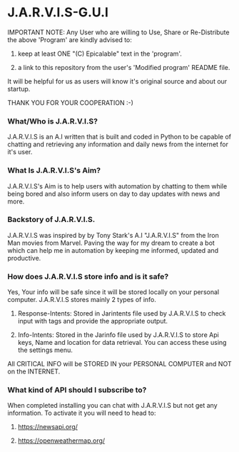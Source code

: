 # J.A.R.V.I.S-G.U.I

IMPORTANT NOTE: Any User who are willing to Use, Share or Re-Distribute the above 'Program' are kindly advised to:

1. keep at least ONE "(C) Epicalable" text in the 'program'.

2. a link to this repository from the user's 'Modified program' README file. 

It will be helpful for us as users will know it's original source and about our startup.

THANK YOU FOR YOUR COOPERATION :-)

### What/Who is J.A.R.V.I.S?
J.A.R.V.I.S is an A.I written that is built and coded in Python to be capable of chatting and retrieving any information and daily news from the internet for it's user.

### What Is J.A.R.V.I.S's Aim?
J.A.R.V.I.S's Aim is to help users with automation by chatting to them while being bored and also inform users on day to day updates with news and more.

### Backstory of J.A.R.V.I.S.
J.A.R.V.I.S was inspired by by Tony Stark's A.I "J.A.R.V.I.S" from the Iron Man movies from Marvel. Paving the way for my dream to create a bot which can help me in automation by keeping me informed, updated and productive.

### How does J.A.R.V.I.S store info and is it safe?
Yes, Your info will be safe since it will be stored locally on your personal computer. J.A.R.V.I.S stores mainly 2 types of info.

1. Response-Intents: Stored in Jarintents file used by J.A.R.V.I.S to check input with tags and provide the appropriate output.

2. Info-Intents: Stored in the Jarinfo file used by J.A.R.V.I.S to store Api keys, Name and location for data retrieval. You can access these using the settings menu.

All CRITICAL INFO will be STORED IN your PERSONAL COMPUTER and NOT on the INTERNET.

### What kind of API should I subscribe to?
When completed installing you can chat with J.A.R.V.I.S but not get any information. To activate it you will need to head to:

1. https://newsapi.org/

2. https://openweathermap.org/

